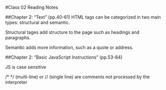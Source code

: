 #Class 02 Reading Notes

##Chapter 2: “Text” (pp.40-61)
HTML tags can be categorized in two main types: structural and semantic. 

Structural tages add structure to the page such as headings and paragraphs. 

Semantic adds more information, such as a quote or address.

##Chapter 2: “Basic JavaScript Instructions” (pp.53-84)

JS is case sensitive

/* */ (multi-line) or // (single line) are comments not processed by the interpreter





